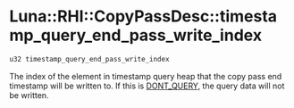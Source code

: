 # Luna::RHI::CopyPassDesc::timestamp_query_end_pass_write_index

```c++
u32 timestamp_query_end_pass_write_index
```

The index of the element in timestamp query heap that the copy pass end timestamp will be written to. If this is [DONT_QUERY](group___r_h_i_1ga2d53aab2964919c53d15e5769fb6dd63.md), the query data will not be written. 

